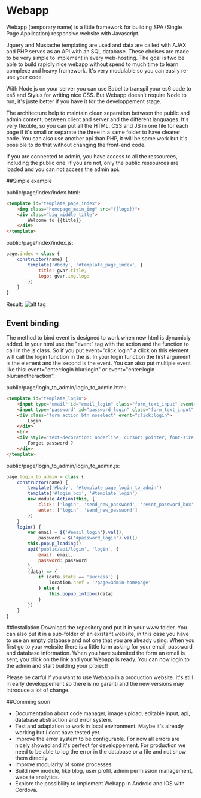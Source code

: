 # Webapp

Webapp (temporary name) is a little framework for building SPA (Single Page Application) responsive website with Javascript.

Jquery and Mustache templating are used and data are called with AJAX and PHP serves as an API with an SQL database. These choises are made to be very simple to implement in every web-hosting. The goal is two be able to build rapidly nice webapp without spend to much time to learn complexe and heavy framework. It's very modulable so you can easily re-use your code.

With Node.js on your server you can use Babel to transpil your es6 code to es5 and Stylus for writing nice CSS. But Webapp doesn't require Node to run, it's juste better if you have it for the developpement stage.

The architecture help to maintain clean separation between the public and admin content, between client and server and the different languages. It's very flexible, so you can put all the HTML, CSS and JS in one file for each page if it's small or separate the three in a same folder to have cleaner code. You can also use another api than PHP, it will be some work but it's possible to do that without changing the front-end code.

If you are connected to admin, you have access to all the ressources, including the public one. If you are not, only the public ressources are loaded and you can not access the admin api.


##Simple example

public/page/index/index.html:
```html
<template id="template_page_index">
	<img class="homepage_main_img" src="{{logo}}">
	<div class="big_middle_title">
		Welcome to {{title}}
	</div>
</template>
```

public/page/index/index.js:
```js
page.index = class {
	constructor(name) {
		template('#body', '#template_page_index', {
			title: gvar.title,
			logo: gvar.img.logo
		})
	}			
}
```
Result:
![alt tag](https://cloud.githubusercontent.com/assets/14947215/19451485/af88c758-94ad-11e6-90d9-c0a814f0074b.png)


## Event binding
The method to bind event is designed to work when new html is dynamicly added. In your html use the "event" tag with the action and the function to call in the js class. So if you put event="click:login" a click on this element will call the login function in the js. In your login function the first argument is the element and the second is the event. You can also put multiple event like this: event="enter:login blur:login" or event="enter:login blur:anotheraction". 

public/page/login_to_admin/login_to_admin.html:
```html
<template id="template_login">
	<input type="email" id="email_login" class="form_text_input" event="enter:login" placeholder="email" value="{{email}}">
	<input type="password" id="password_login" class="form_text_input" event="enter:login" placeholder="password">
	<div class="form_action_btn noselect" event="click:login">
		Login
	</div>
	<br>
	<div style="text-decoration: underline; cursor: pointer; font-size: 10px;" event="click:reset_password_box">
		Forget password ?
	</div>
</template>
```

public/page/login_to_admin/login_to_admin.js:
```js
page.login_to_admin = class {
	constructor(name) {
		template('#body', '#template_page_login_to_admin')
		template('#login_box', '#template_login')
		new module.Action(this, {
			click: ['login', 'send_new_password', 'reset_password_box', 'login_box'],
			enter: ['login', 'send_new_password']
		})
	}
	login() {
		var email = $('#email_login').val(),
			password = $('#password_login').val()
		this.popup_loading()
		api('public/api/login', 'login', {
			email: email,
			password: password
		},
		(data) => {
			if (data.state == 'success') {
				location.href = '?page=admin-homepage'
			} else {
				this.popup_infobox(data)
			}
		})
	}
}
```

##Installation
Download the repesitory and put it in your www folder. You can also put it in a sub-folder of an existant website, in this case you have to use an empty database and not one that you are already using. When you first go to your website there is a little form asking for your email, password and database information. When you have submited the form an email is sent, you click on the link and your Webapp is ready. You can now login to the admin and start building your project!

Please be carful if you want to use Webapp in a production website. It's still in early developpement so there is no garanti and the new versions may introduce a lot of change.


##Comming soon
* Documentation about code manager, image upload, editable input, api, database abstraction and error system.
* Test and adaptation to work in local environment. Maybe it's already working but i dont have tested yet.
* Improve the error system to be configurable. For now all errors are nicely showed and it's perfect for developpement. For production we need to be able to log the error in the database or a file and not show them directly.
* Improve modularity of some processes
* Build new module, like blog, user profil, admin permission management, website analytics.
* Explore the possibility to implement Webapp in Android and IOS with Cordova.



